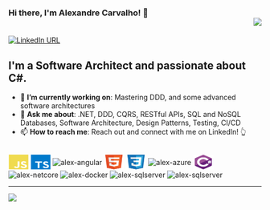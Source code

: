 ### Hi there, I'm Alexandre Carvalho! 👋 <div align = 'right'>![](https://komarev.com/ghpvc/?username=carvalho2209&color=blue)</div>

[![LinkedIn URL](https://img.shields.io/badge/LinkedIn-Connect-blue?logo=linkedin&style=for-the-badge)](https://www.linkedin.com/in/alex-carvalho-b6604285/)

## **I'm a Software Architect and passionate about C#.**


- 🎯 **I’m currently working on**: Mastering DDD, and some advanced software architectures
- 💬 **Ask me about**: .NET, DDD, CQRS, RESTful APIs, SQL and NoSQL Databases, Software Architecture, Design Patterns, Testing, CI/CD
- 📫 **How to reach me**: Reach out and connect with me on LinkedIn! 👆

<div style="display: inline_block"><br>
  <img align="center" alt="alex-Js" height="30" width="40" src="https://raw.githubusercontent.com/devicons/devicon/master/icons/javascript/javascript-plain.svg">
  <img align="center" alt="alex-Ts" height="30" width="40" src="https://raw.githubusercontent.com/devicons/devicon/master/icons/typescript/typescript-plain.svg">
  <img align="center" alt="alex-angular" height="30" width="40" src="https://cdn.jsdelivr.net/gh/devicons/devicon@latest/icons/angularjs/angularjs-original.svg"">
  <img align="center" alt="alex-HTML" height="30" width="40" src="https://raw.githubusercontent.com/devicons/devicon/master/icons/html5/html5-original.svg">
  <img align="center" alt="alex-CSS" height="30" width="40" src="https://raw.githubusercontent.com/devicons/devicon/master/icons/css3/css3-original.svg">
  <img align="center" alt="alex-azure" height="30" width="40" <img src="https://cdn.jsdelivr.net/gh/devicons/devicon@latest/icons/azure/azure-original.svg">
  <img align="center" alt="alex-Csharp" height="30" width="40" src="https://raw.githubusercontent.com/devicons/devicon/master/icons/csharp/csharp-original.svg">
  <img align="center" alt="alex-netcore" height="30" width="40" src="https://cdn.jsdelivr.net/gh/devicons/devicon@latest/icons/dotnetcore/dotnetcore-original.svg">
  <img align="center" alt="alex-docker" height="30" width="40" src="https://cdn.jsdelivr.net/gh/devicons/devicon@latest/icons/docker/docker-original.svg">
  <img align="center" alt="alex-sqlserver" height="30" width="40" <img src="https://cdn.jsdelivr.net/gh/devicons/devicon@latest/icons/microsoftsqlserver/microsoftsqlserver-plain.svg">
  <img align="center" alt="alex-sqlserver" height="30" width="40" <img src="https://cdn.jsdelivr.net/gh/devicons/devicon@latest/icons/postgresql/postgresql-original.svg">
  
</div>
  

<hr/>

<a href="https://github.com/carvalho2209">
  <img src="https://github-readme-stats.vercel.app/api?username=carvalho2209&count_private=true&show_icons=true&hide=stars" />
</a>
